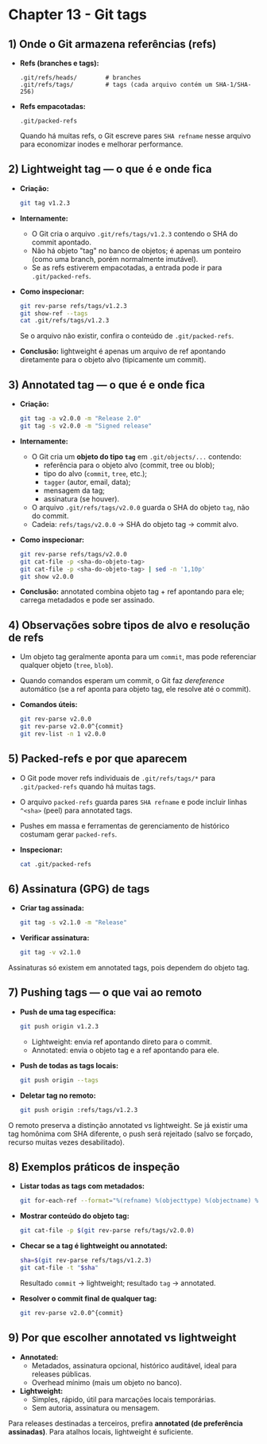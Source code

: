 # Chapter 13 - Git tags

## 1) Onde o Git armazena referências (refs)

- **Refs (branches e tags):**

  ```text
  .git/refs/heads/        # branches
  .git/refs/tags/         # tags (cada arquivo contém um SHA-1/SHA-256)
  ```

- **Refs empacotadas:**

  ```text
  .git/packed-refs
  ```

  Quando há muitas refs, o Git escreve pares `SHA refname` nesse arquivo para economizar inodes e melhorar performance.

## 2) Lightweight tag — o que é e onde fica

- **Criação:**

  ```bash
  git tag v1.2.3
  ```

- **Internamente:**
  - O Git cria o arquivo `.git/refs/tags/v1.2.3` contendo o SHA do commit apontado.
  - Não há objeto "tag" no banco de objetos; é apenas um ponteiro (como uma branch, porém normalmente imutável).
  - Se as refs estiverem empacotadas, a entrada pode ir para `.git/packed-refs`.

- **Como inspecionar:**

  ```bash
  git rev-parse refs/tags/v1.2.3
  git show-ref --tags
  cat .git/refs/tags/v1.2.3
  ```

  Se o arquivo não existir, confira o conteúdo de `.git/packed-refs`.

- **Conclusão:** lightweight é apenas um arquivo de ref apontando diretamente para o objeto alvo (tipicamente um commit).

## 3) Annotated tag — o que é e onde fica

- **Criação:**

  ```bash
  git tag -a v2.0.0 -m "Release 2.0"
  git tag -s v2.0.0 -m "Signed release"
  ```

- **Internamente:**
  - O Git cria um **objeto do tipo `tag`** em `.git/objects/...` contendo:
    - referência para o objeto alvo (commit, tree ou blob);
    - tipo do alvo (`commit`, `tree`, etc.);
    - `tagger` (autor, email, data);
    - mensagem da tag;
    - assinatura (se houver).
  - O arquivo `.git/refs/tags/v2.0.0` guarda o SHA do objeto `tag`, não do commit.
  - Cadeia: `refs/tags/v2.0.0` → SHA do objeto tag → commit alvo.

- **Como inspecionar:**

  ```bash
  git rev-parse refs/tags/v2.0.0
  git cat-file -p <sha-do-objeto-tag>
  git cat-file -p <sha-do-objeto-tag> | sed -n '1,10p'
  git show v2.0.0
  ```

- **Conclusão:** annotated combina objeto tag + ref apontando para ele; carrega metadados e pode ser assinado.

## 4) Observações sobre tipos de alvo e resolução de refs

- Um objeto tag geralmente aponta para um `commit`, mas pode referenciar qualquer objeto (`tree`, `blob`).
- Quando comandos esperam um commit, o Git faz *dereference* automático (se a ref aponta para objeto tag, ele resolve até o commit).
- **Comandos úteis:**

  ```bash
  git rev-parse v2.0.0
  git rev-parse v2.0.0^{commit}
  git rev-list -n 1 v2.0.0
  ```

## 5) Packed-refs e por que aparecem

- O Git pode mover refs individuais de `.git/refs/tags/*` para `.git/packed-refs` quando há muitas tags.
- O arquivo `packed-refs` guarda pares `SHA refname` e pode incluir linhas `^<sha>` (peel) para annotated tags.
- Pushes em massa e ferramentas de gerenciamento de histórico costumam gerar `packed-refs`.

- **Inspecionar:**

  ```bash
  cat .git/packed-refs
  ```

## 6) Assinatura (GPG) de tags

- **Criar tag assinada:**

  ```bash
  git tag -s v2.1.0 -m "Release"
  ```

- **Verificar assinatura:**

  ```bash
  git tag -v v2.1.0
  ```

Assinaturas só existem em annotated tags, pois dependem do objeto tag.

## 7) Pushing tags — o que vai ao remoto

- **Push de uma tag específica:**

  ```bash
  git push origin v1.2.3
  ```

  - Lightweight: envia ref apontando direto para o commit.
  - Annotated: envia o objeto tag e a ref apontando para ele.

- **Push de todas as tags locais:**

  ```bash
  git push origin --tags
  ```

- **Deletar tag no remoto:**

  ```bash
  git push origin :refs/tags/v1.2.3
  ```

O remoto preserva a distinção annotated vs lightweight. Se já existir uma tag homônima com SHA diferente, o push será rejeitado (salvo se forçado, recurso muitas vezes desabilitado).

## 8) Exemplos práticos de inspeção

- **Listar todas as tags com metadados:**

  ```bash
  git for-each-ref --format="%(refname) %(objecttype) %(objectname) %(taggername)" refs/tags
  ```

- **Mostrar conteúdo do objeto tag:**

  ```bash
  git cat-file -p $(git rev-parse refs/tags/v2.0.0)
  ```

- **Checar se a tag é lightweight ou annotated:**

  ```bash
  sha=$(git rev-parse refs/tags/v1.2.3)
  git cat-file -t "$sha"
  ```

  Resultado `commit` → lightweight; resultado `tag` → annotated.

- **Resolver o commit final de qualquer tag:**

  ```bash
  git rev-parse v2.0.0^{commit}
  ```

## 9) Por que escolher annotated vs lightweight

- **Annotated:**
  - Metadados, assinatura opcional, histórico auditável, ideal para releases públicas.
  - Overhead mínimo (mais um objeto no banco).
- **Lightweight:**
  - Simples, rápido, útil para marcações locais temporárias.
  - Sem autoria, assinatura ou mensagem.

Para releases destinadas a terceiros, prefira **annotated (de preferência assinadas)**. Para atalhos locais, lightweight é suficiente.


